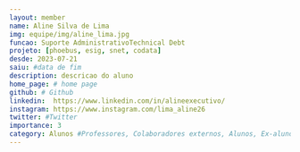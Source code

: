 ```yaml
---
layout: member
name: Aline Silva de Lima
img: equipe/img/aline_lima.jpg
funcao: Suporte AdministrativoTechnical Debt
projeto: [phoebus, esig, snet, codata]
desde: 2023-07-21
saiu: #data de fim
description: descricao do aluno
home_page: # home page
github: # Github 
linkedin:  https://www.linkedin.com/in/alineexecutivo/
instagram: https://www.instagram.com/lima_aline26  
twitter: #Twitter
importance: 3
category: Alunos #Professores, Colaboradores externos, Alunos, Ex-alunos
---
```

